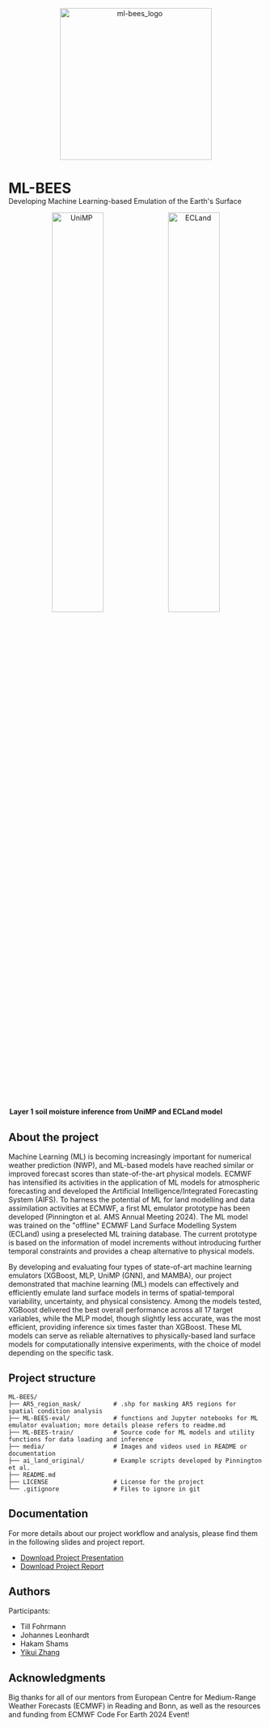 <p align="center">
  <img src="https://github.com/ECMWFCode4Earth/ML-BEES/assets/55485922/77261329-0553-4688-b674-3292d60e0a53" alt="ml-bees_logo" width="300" />
</p>

<h1 align="left" style="margin-bottom: 0;">ML-BEES</h1>
<p align="left" style="margin-top: 0;">Developing Machine Learning-based Emulation of the Earth's Surface</p>

<p align="center">
  <img src="https://github.com/ECMWFCode4Earth/ML-BEES/blob/main/media/ailand_video_4_unimp.gif" alt="UniMP" width="45%" />
  <img src="https://github.com/ECMWFCode4Earth/ML-BEES/blob/main/media/ecland_video_4_unimp.gif" alt="ECLand" width="45%" />
</p>
<p align="center">
  <b>Layer 1 soil moisture inference from UniMP and ECLand model</b>&nbsp;&nbsp;&nbsp;&nbsp;&nbsp;&nbsp;&nbsp;&nbsp;&nbsp;&nbsp;&nbsp;&nbsp;&nbsp;&nbsp;&nbsp;&nbsp;&nbsp;&nbsp;&nbsp;&nbsp;
</p>

## About the project

Machine Learning (ML) is becoming increasingly important for numerical weather prediction (NWP), and ML-based models have reached similar or improved forecast scores than state-of-the-art physical models. ECMWF has intensified its activities in the application of ML models for atmospheric forecasting and developed the Artificial Intelligence/Integrated Forecasting System (AIFS). To harness the potential of ML for land modelling and data assimilation activities at ECMWF, a first ML emulator prototype has been developed (Pinnington et al. AMS Annual Meeting 2024). The ML model was trained on the "offline" ECMWF Land Surface Modelling System (ECLand) using a preselected ML training database. The current prototype is based on the information of model increments without introducing further temporal constraints and provides a cheap alternative to physical models. 

By developing and evaluating four types of state-of-art machine learning emulators (XGBoost, MLP, UniMP (GNN), and MAMBA), our project demonstrated that machine learning (ML) models can effectively and efficiently emulate land surface models in terms of spatial-temporal variability, uncertainty, and physical consistency. Among the models tested, XGBoost delivered the best overall performance across all 17 target variables, while the MLP model, though slightly less accurate, was the most efficient, providing inference six times faster than XGBoost. These ML models can serve as reliable alternatives to physically-based land surface models for computationally intensive experiments, with the choice of model depending on the specific task.

## Project structure
```
ML-BEES/
├── AR5_region_mask/         # .shp for masking AR5 regions for spatial condition analysis
├── ML-BEES-eval/            # functions and Jupyter notebooks for ML emulator evaluation; more details please refers to readme.md
├── ML-BEES-train/           # Source code for ML models and utility functions for data loading and inference
├── media/                   # Images and videos used in README or documentation
├── ai_land_original/        # Example scripts developed by Pinnington et al.
├── README.md                
├── LICENSE                  # License for the project
└── .gitignore               # Files to ignore in git
```

## Documentation

For more details about our project workflow and analysis, please find them in the following slides and project report.

- [Download Project Presentation](https://drive.google.com/file/d/1Yu7L-Ikw_flcHfVMN6kOAIoPAaS1gTN2/view?usp=sharing)
- [Download Project Report](https://drive.google.com/file/d/1POuV5wNSnaZ-e-BbWMgHEf_A0_FGqHDN/view?usp=sharing) 

## Authors

Participants:

- Till Fohrmann
- Johannes Leonhardt
- Hakam Shams
- [Yikui Zhang](https://www.linkedin.com/in/yikui-zhang-0254721a1/)

## Acknowledgments

Big thanks for all of our mentors from European Centre for Medium-Range Weather Forecasts (ECMWF) in Reading and Bonn, as well as the resources and funding from ECMWF Code For Earth 2024 Event!
